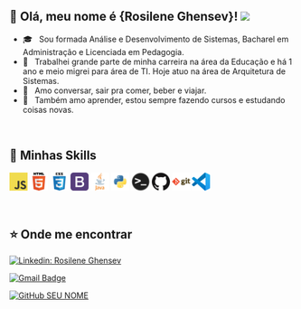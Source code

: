 
## 💜 Olá, meu nome é <strong>{Rosilene Ghensev}!</strong> <img src="https://media.giphy.com/media/hvRJCLFzcasrR4ia7z/giphy.gif" width="35"> 

- 🎓 &nbsp; Sou formada Análise e Desenvolvimento de Sistemas, Bacharel em Administração e Licenciada em Pedagogia.
- 💼 &nbsp; Trabalhei grande parte de minha carreira na área da Educação e há 1 ano e meio migrei para área de TI. Hoje atuo na área de Arquitetura de Sistemas.
- 👩 &nbsp; Amo conversar, sair pra comer, beber e viajar.
- 🌱 &nbsp; Também amo aprender, estou sempre fazendo cursos e estudando coisas novas. 

</br>



## 🚀 Minhas Skills

<code><img height="32" src="https://raw.githubusercontent.com/github/explore/80688e429a7d4ef2fca1e82350fe8e3517d3494d/topics/javascript/javascript.png" alt="Javascript"/></code>
<code><img height="32" src="https://raw.githubusercontent.com/github/explore/80688e429a7d4ef2fca1e82350fe8e3517d3494d/topics/html/html.png" alt="HTML5"/></code>
<code><img height="32" src="https://raw.githubusercontent.com/github/explore/80688e429a7d4ef2fca1e82350fe8e3517d3494d/topics/css/css.png" alt="CSS"/></code>
<code><img height="32" src="https://raw.githubusercontent.com/github/explore/80688e429a7d4ef2fca1e82350fe8e3517d3494d/topics/bootstrap/bootstrap.png" alt="Bootstrap"/></code>
<code><img height="32" src="https://raw.githubusercontent.com/github/explore/80688e429a7d4ef2fca1e82350fe8e3517d3494d/topics/java/java.png" alt="Java"/></code>
<code><img height="32" src="https://raw.githubusercontent.com/github/explore/80688e429a7d4ef2fca1e82350fe8e3517d3494d/topics/python/python.png" alt="Python"/></code>
<code><img height="32" src="https://raw.githubusercontent.com/github/explore/80688e429a7d4ef2fca1e82350fe8e3517d3494d/topics/terminal/terminal.png" alt="Terminal"/></code>
<code><img height="32" src="https://raw.githubusercontent.com/github/explore/78df643247d429f6cc873026c0622819ad797942/topics/github/github.png" alt="Github"/></code>
<code><img height="32" src="https://raw.githubusercontent.com/github/explore/80688e429a7d4ef2fca1e82350fe8e3517d3494d/topics/git/git.png" alt="Git"></code>
<code><img height="32" src="https://raw.githubusercontent.com/github/explore/78df643247d429f6cc873026c0622819ad797942/topics/visual-studio-code/visual-studio-code.png" alt="VSCode"/></code>

</br>



## ⭐ Onde me encontrar

[![Linkedin: Rosilene Ghensev](https://img.shields.io/badge/-RosileneGhensev-blue?style=flat-square&logo=Linkedin&logoColor=white&link=https://www.linkedin.com/in/rosileneghensev/)](https://www.linkedin.com/in/rosileneghensev/)

[![Gmail Badge](https://img.shields.io/badge/-lenegghensev@email.com-006bed?style=flat-square&logo=Gmail&logoColor=white&link=mailto:lenegghensev@gmail.com)](mailto:lenegghensev@gmail.com)

[![GitHub SEU NOME]( https://img.shields.io/github/followers/LeneGhensev?label=follow&style=social)](https://github.com/LeneGhensev)

